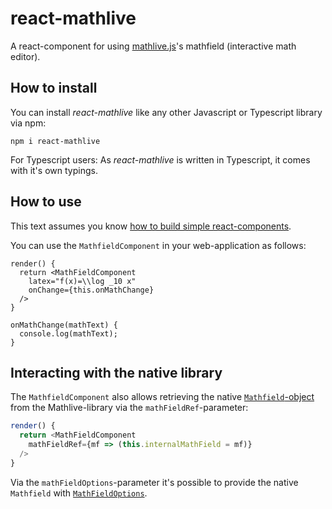 # react-mathlive
A react-component for using [mathlive.js](https://mathlive.io)'s mathfield (interactive math editor).

## How to install

You can install *react-mathlive* like any other Javascript or Typescript library via npm:

```
npm i react-mathlive
```

For Typescript users: As *react-mathlive* is written in Typescript, it comes with it's own typings.

## How to use

This text assumes you know [how to build simple react-components](https://reactjs.org/tutorial/tutorial.html).

You can use the `MathfieldComponent` in your web-application as follows:

```JSX
render() {
  return <MathFieldComponent
    latex="f(x)=\\log _10 x"
    onChange={this.onMathChange}
  />
}

onMathChange(mathText) {
  console.log(mathText);
}
```

## Interacting with the native library

The `MathfieldComponent` also allows retrieving the native [`Mathfield`-object](http://docs.mathlive.io/MathField.html) from the Mathlive-library via the `mathFieldRef`-parameter:

```JavaScript
render() {
  return <MathFieldComponent
    mathFieldRef={mf => (this.internalMathField = mf)}
  />
}
```

Via the `mathFieldOptions`-parameter it's possible to provide the native `Mathfield` with [`MathFieldOptions`](http://docs.mathlive.io/tutorial-CONFIG.html).
